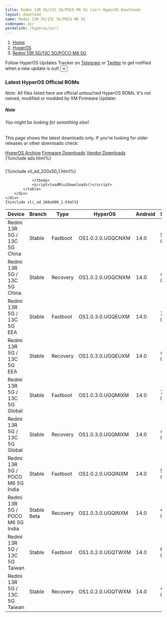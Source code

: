```yaml
---
title: Redmi 13R 5G/13C 5G/POCO M6 5G (air) HyperOS Downloads
layout: download
name: Redmi 13R 5G/13C 5G/POCO M6 5G
codename: air
permalink: /hyperos/air/
---
```

<nav aria-label="breadcrumb">
    <ol class="breadcrumb">
        <li class="breadcrumb-item"><a href="/">Home</a></li>
        <li class="breadcrumb-item"><a href="/hyperos/">HyperOS</a></li>
        <li class="breadcrumb-item active" aria-current="page"><a href="/hyperos/air/">Redmi 13R 5G/13C 5G/POCO M6 5G</a></li>
    </ol>
</nav>
<div class="alert alert-primary alert-dismissible fade show" role="alert">
    Follow HyperOS Updates Tracker on <a href="https://t.me/MIUIUpdatesTracker" class="alert-link">Telegram</a>
     or <a href="https://twitter.com/MiFwUpdater" class="alert-link">Twitter</a> to get notified when a new update is out!
    <button type="button" class="close" data-dismiss="alert" aria-label="Close">
        <span aria-hidden="true">&times;</span>
    </button>
</div>

### Latest HyperOS Official ROMs
*Note*: All files listed here are official untouched HyperOS ROMs. It's not owned, modified or modded by XM Firmware Updater.
<div class="card">
  <div class="card-body">
    <h5 class="card-title">Note</h5>
    <h6 class="card-subtitle mb-2 text-muted">You might be looking for something else!</h6>
    <p class="card-text">This page shows the latest downloads only.
     If you're looking for older releases or other downloads check:</p>
    <a href="/archive/hyperos/air/" class="card-link">HyperOS Archive</a>
    <a href="/firmware/air/" class="card-link">Firmware Downloads</a>
    <a href="/vendor/air/" class="card-link">Vendor Downloads</a>
  </div>
</div>
{%include ads.html%}
<div class="row justify-content-center">
    <div class="col-10">
        <div class="table-responsive-md" style="margin-top: 25px;">
            {%include vli_ad_320x50_1.html%}
            <table id="miui" class="display dt-responsive nowrap compact table table-striped table-hover table-sm">
                <thead class="thead-dark">
                    <tr>
                        <th data-ref="device">Device</th>
                        <th data-ref="branch">Branch</th>
                        <th data-ref="type">Type</th>
                        <th data-ref="miui">HyperOS</th>
                        <th data-ref="android">Android</th>
                        <th data-ref="size">Size</th>
                        <th data-ref="size">Date</th>
                        <th data-ref="link">Link</th>
                    </tr>
                </thead>
                <tbody>
                <tr><td>Redmi 13R 5G / 13C 5G China</td><td>Stable</td><td>Fastboot</td><td>OS1.0.2.0.UGQCNXM</td><td>14.0</td><td>5.7 GB</td><td>2024-08-30</td><td><a href="/hyperos/air/stable/OS1.0.2.0.UGQCNXM/">Download</a></td></tr>
<tr><td>Redmi 13R 5G / 13C 5G China</td><td>Stable</td><td>Recovery</td><td>OS1.0.2.0.UGQCNXM</td><td>14.0</td><td>4.3 GB</td><td>2024-09-06</td><td><a href="/hyperos/air/stable/OS1.0.2.0.UGQCNXM/">Download</a></td></tr>
<tr><td>Redmi 13R 5G / 13C 5G EEA</td><td>Stable</td><td>Fastboot</td><td>OS1.0.3.0.UGQEUXM</td><td>14.0</td><td>7.0 GB</td><td>2024-09-11</td><td><a href="/hyperos/air/stable/OS1.0.3.0.UGQEUXM/">Download</a></td></tr>
<tr><td>Redmi 13R 5G / 13C 5G EEA</td><td>Stable</td><td>Recovery</td><td>OS1.0.3.0.UGQEUXM</td><td>14.0</td><td>4.6 GB</td><td>2024-09-25</td><td><a href="/hyperos/air/stable/OS1.0.3.0.UGQEUXM/">Download</a></td></tr>
<tr><td>Redmi 13R 5G / 13C 5G Global</td><td>Stable</td><td>Fastboot</td><td>OS1.0.3.0.UGQMIXM</td><td>14.0</td><td>7.4 GB</td><td>2024-09-05</td><td><a href="/hyperos/air/stable/OS1.0.3.0.UGQMIXM/">Download</a></td></tr>
<tr><td>Redmi 13R 5G / 13C 5G Global</td><td>Stable</td><td>Recovery</td><td>OS1.0.3.0.UGQMIXM</td><td>14.0</td><td>4.5 GB</td><td>2024-09-13</td><td><a href="/hyperos/air/stable/OS1.0.3.0.UGQMIXM/">Download</a></td></tr>
<tr><td>Redmi 13R 5G / POCO M6 5G India</td><td>Stable</td><td>Fastboot</td><td>OS1.0.2.0.UGQINXM</td><td>14.0</td><td>5.9 GB</td><td>2024-07-15</td><td><a href="/hyperos/air/stable/OS1.0.2.0.UGQINXM/">Download</a></td></tr>
<tr><td>Redmi 13R 5G / POCO M6 5G India</td><td>Stable Beta</td><td>Recovery</td><td>OS1.0.3.0.UGQINXM</td><td>14.0</td><td>4.3 GB</td><td>2024-10-08</td><td><a href="/hyperos/air/stable beta/OS1.0.3.0.UGQINXM/">Download</a></td></tr>
<tr><td>Redmi 13R 5G / 13C 5G Taiwan</td><td>Stable</td><td>Fastboot</td><td>OS1.0.2.0.UGQTWXM</td><td>14.0</td><td>6.1 GB</td><td>2024-08-08</td><td><a href="/hyperos/air/stable/OS1.0.2.0.UGQTWXM/">Download</a></td></tr>
<tr><td>Redmi 13R 5G / 13C 5G Taiwan</td><td>Stable</td><td>Recovery</td><td>OS1.0.2.0.UGQTWXM</td><td>14.0</td><td>4.4 GB</td><td>2024-08-15</td><td><a href="/hyperos/air/stable/OS1.0.2.0.UGQTWXM/">Download</a></td></tr>

                </tbody>
                <script>loadMiuiDownloads()</script>
            </table>
        </div>
    </div>
    {%include vli_ad_160x600_1.html%}
</div>
